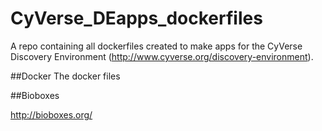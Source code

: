 # CyVerse_DEapps_dockerfiles
A repo containing all dockerfiles created to make apps for the CyVerse Discovery Environment (http://www.cyverse.org/discovery-environment). 

##Docker
The docker files

##Bioboxes

http://bioboxes.org/
